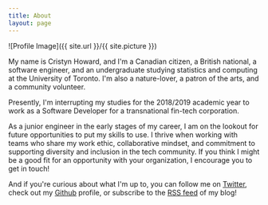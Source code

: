 ```yaml
---
title: About
layout: page
---
```

![Profile Image]({{ site.url }}/{{ site.picture }})

<p>My name is Cristyn Howard, and I'm a Canadian citizen, a British national, a software engineer, and an undergraduate studying statistics and computing at the University of Toronto. I'm also a nature-lover, a patron of the arts, and a community volunteer.</p>

<p>Presently, I'm interrupting my studies for the 2018/2019 academic year to work as a Software Developer for a transnational fin-tech corporation.</p>

<p>As a junior engineer in the early stages of my career, I am on the lookout for future opportunities to put my skills to use. I thrive when working with teams who share my work ethic, collaborative mindset, and commitment to supporting diversity and inclusion in the tech community. If you think I might be a good fit for an opportunity with your organization, I encourage you to get in touch!</p>

<p>And if you're curious about what I'm up to, you can follow me on <a href="http://www.twitter.com/cristyn_howard">Twitter</a>, check out my <a href="http://www.github.com/cristynhoward">Github</a> profile, or subscribe to the <a href="https://cristynhoward.github.io/feed.xml">RSS feed</a> of my blog!</p>
